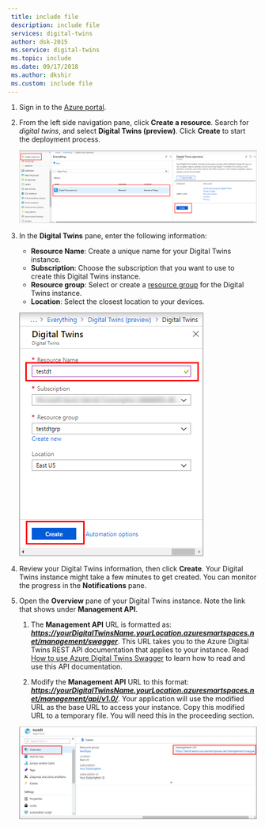 ```yaml
---
 title: include file
 description: include file
 services: digital-twins
 author: dsk-2015
 ms.service: digital-twins
 ms.topic: include
 ms.date: 09/17/2018
 ms.author: dkshir
 ms.custom: include file
---
```


1. Sign in to the [Azure portal](http://portal.azure.com).

1. From the left side navigation pane, click **Create a resource**. Search for *digital twins*, and select **Digital Twins (preview)**. Click **Create** to start the deployment process.

    ![Create Digital Twins](./media/create-digital-twins-portal/create-digital-twins.png)

1. In the **Digital Twins** pane, enter the following information:
   * **Resource Name**: Create a unique name for your Digital Twins instance.
   * **Subscription**: Choose the subscription that you want to use to create this Digital Twins instance. 
   * **Resource group**: Select or create a [resource group](https://docs.microsoft.com/azure/azure-resource-manager/resource-group-overview#resource-groups) for the Digital Twins instance.
   * **Location**: Select the closest location to your devices.

    ![Create Digital Twins](./media/create-digital-twins-portal/create-digital-twins-param.png)

1. Review your Digital Twins information, then click **Create**. Your Digital Twins instance might take a few minutes to get created. You can monitor the progress in the **Notifications** pane.

1. Open the **Overview** pane of your Digital Twins instance. Note the link that shows under **Management API**.

    1. The **Management API** URL is formatted as: **_https://yourDigitalTwinsName.yourLocation.azuresmartspaces.net/management/swagger_**. This URL takes you to the Azure Digital Twins REST API documentation that applies to your instance. Read [How to use Azure Digital Twins Swagger](../articles/digital-twins/how-to-use-swagger.md) to learn how to read and use this API documentation.

    1. Modify the **Management API** URL to this format: **_https://yourDigitalTwinsName.yourLocation.azuresmartspaces.net/management/api/v1.0/_**. Your application will use the modified URL as the base URL to access your instance. Copy this modified URL to a temporary file. You will need this in the proceeding section.

    ![Management APIs](./media/create-digital-twins-portal/digital-twins-management-api.png)